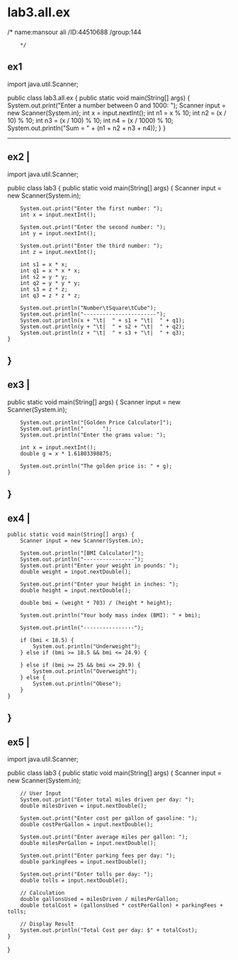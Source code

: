# lab3.all.ex
/* name:mansour ali
        /ID:44510688
        /group:144

        */
ex1
-----------------------------------------------------
import java.util.Scanner;

public class lab3.all.ex {
    public static void main(String[] args) {
        System.out.print("Enter a number between 0 and 1000: ");
        Scanner input = new Scanner(System.in);
        int x = input.nextInt();
        int n1 = x % 10;
        int n2 = (x / 10) % 10;
        int n3 = (x / 100) % 10;
        int n4 = (x / 1000) % 10;
        System.out.println("Sum = " + (n1 + n2 + n3 + n4));
    }
}

-----------------------------------------------------------------------------------------
ex2    |
-------
import java.util.Scanner;

public class lab3 {
    public static void main(String[] args) {
        Scanner input = new Scanner(System.in);

        System.out.print("Enter the first number: ");
        int x = input.nextInt();

        System.out.print("Enter the second number: ");
        int y = input.nextInt();

        System.out.print("Enter the third number: ");
        int z = input.nextInt();

        int s1 = x * x;
        int q1 = x * x * x;
        int s2 = y * y;
        int q2 = y * y * y;
        int s3 = z * z;
        int q3 = z * z * z;

        System.out.println("Number\tSquare\tCube");
        System.out.println("-----------------------");
        System.out.println(x + "\t|  " + s1 + "\t|  " + q1);
        System.out.println(y + "\t|  " + s2 + "\t|  " + q2);
        System.out.println(z + "\t|  " + s3 + "\t|  " + q3);
    }
}
------------------------------------------------------------------------
ex3  |
-----
 public static void main(String[] args) {
        Scanner input = new Scanner(System.in);

        System.out.println("[Golden Price Calculator]");
        System.out.println("      ");
        System.out.println("Enter the grams value: ");

        int x = input.nextInt();
        double g = x * 1.61803398875;

        System.out.println("The golden price is: " + g);
    }
}
----------------------------------------------------------------------
ex4   |
-------

    public static void main(String[] args) {
        Scanner input = new Scanner(System.in);

        System.out.println("[BMI Calculator]");
        System.out.println("----------------");
        System.out.print("Enter your weight in pounds: ");
        double weight = input.nextDouble();

        System.out.print("Enter your height in inches: ");
        double height = input.nextDouble();

        double bmi = (weight * 703) / (height * height);

        System.out.println("Your body mass index (BMI): " + bmi);

        System.out.println("----------------");

        if (bmi < 18.5) {
            System.out.println("Underweight");
        } else if (bmi >= 18.5 && bmi <= 24.9) {

        } else if (bmi >= 25 && bmi <= 29.9) {
            System.out.println("Overweight");
        } else {
            System.out.println("Obese");
        }
    }
}
-------------------------------------------------------------------
ex5  |
------

import java.util.Scanner;

public class lab3 {
    public static void main(String[] args) {
        Scanner input = new Scanner(System.in);

        // User Input
        System.out.print("Enter total miles driven per day: ");
        double milesDriven = input.nextDouble();

        System.out.print("Enter cost per gallon of gasoline: ");
        double costPerGallon = input.nextDouble();

        System.out.print("Enter average miles per gallon: ");
        double milesPerGallon = input.nextDouble();

        System.out.print("Enter parking fees per day: ");
        double parkingFees = input.nextDouble();

        System.out.print("Enter tolls per day: ");
        double tolls = input.nextDouble();

        // Calculation
        double gallonsUsed = milesDriven / milesPerGallon;
        double totalCost = (gallonsUsed * costPerGallon) + parkingFees + tolls;

        // Display Result
        System.out.println("Total Cost per day: $" + totalCost);
    }
}
